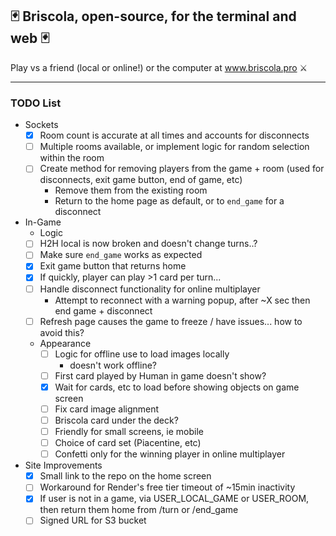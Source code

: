 ## 🃏    Briscola, open-source, for the terminal and web    🃏

Play vs a friend (local or online!) or the computer at www.briscola.pro ⚔️



---



### TODO List
- Sockets
  - [x] Room count is accurate at all times and accounts for disconnects
  - [ ] Multiple rooms available, or implement logic for random selection within the room
  - [ ] Create method for removing players from the game + room (used for disconnects, exit game button, end of game, etc)
    - Remove them from the existing room
    - Return to the home page as default, or to `end_game` for a disconnect

- In-Game
  - Logic
  - [ ] H2H local is now broken and doesn't change turns..?
  - [ ] Make sure `end_game` works as expected
  - [x] Exit game button that returns home
  - [x] If quickly, player can play >1 card per turn...
  - [ ] Handle disconnect functionality for online multiplayer
    - Attempt to reconnect with a warning popup, after ~X sec then end game + disconnect
  - [ ] Refresh page causes the game to freeze / have issues... how to avoid this?
  - Appearance
    - [ ] Logic for offline use to load images locally
      - doesn't work offline?
    - [ ] First card played by Human in game doesn't show?
    - [x] Wait for cards, etc to load before showing objects on game screen
    - [ ] Fix card image alignment
    - [ ] Briscola card under the deck?
    - [ ] Friendly for small screens, ie mobile
    - [ ] Choice of card set (Piacentine, etc)
    - [ ] Confetti only for the winning player in online multiplayer

- Site Improvements
  - [x] Small link to the repo on the home screen
  - [ ] Workaround for Render's free tier timeout of ~15min inactivity
  - [x] If user is not in a game, via USER_LOCAL_GAME or USER_ROOM, then return them home from /turn or /end_game
  - [ ] Signed URL for S3 bucket
